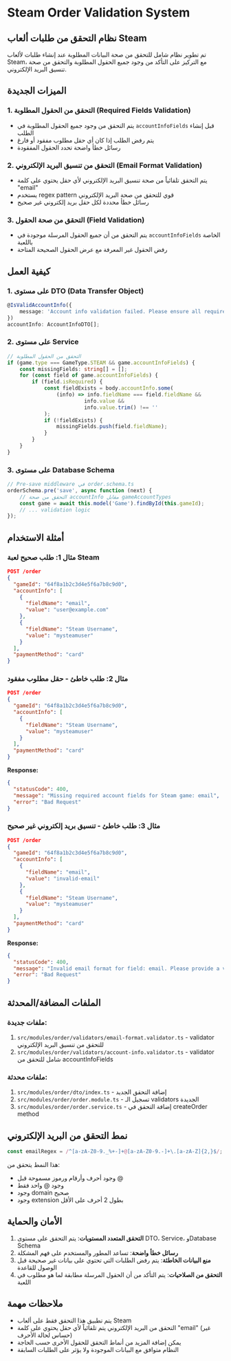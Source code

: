 # Steam Order Validation System

## نظام التحقق من طلبات ألعاب Steam

تم تطوير نظام شامل للتحقق من صحة البيانات المطلوبة عند إنشاء طلبات لألعاب Steam، مع التركيز على التأكد من وجود جميع الحقول المطلوبة والتحقق من صحة تنسيق البريد الإلكتروني.

## الميزات الجديدة

### 1. التحقق من الحقول المطلوبة (Required Fields Validation)
- يتم التحقق من وجود جميع الحقول المطلوبة في `accountInfoFields` قبل إنشاء الطلب
- يتم رفض الطلب إذا كان أي حقل مطلوب مفقود أو فارغ
- رسائل خطأ واضحة تحدد الحقول المفقودة

### 2. التحقق من تنسيق البريد الإلكتروني (Email Format Validation)
- يتم التحقق تلقائياً من صحة تنسيق البريد الإلكتروني لأي حقل يحتوي على كلمة "email"
- يستخدم regex pattern قوي للتحقق من صحة البريد الإلكتروني
- رسائل خطأ محددة لكل حقل بريد إلكتروني غير صحيح

### 3. التحقق من صحة الحقول (Field Validation)
- يتم التحقق من أن جميع الحقول المرسلة موجودة في `accountInfoFields` الخاصة باللعبة
- رفض الحقول غير المعرفة مع عرض الحقول الصحيحة المتاحة

## كيفية العمل

### 1. على مستوى DTO (Data Transfer Object)
```typescript
@IsValidAccountInfo({
    message: 'Account info validation failed. Please ensure all required fields are provided and email format is correct.'
})
accountInfo: AccountInfoDTO[];
```

### 2. على مستوى Service
```typescript
// التحقق من الحقول المطلوبة
if (game.type === GameType.STEAM && game.accountInfoFields) {
    const missingFields: string[] = [];
    for (const field of game.accountInfoFields) {
        if (field.isRequired) {
            const fieldExists = body.accountInfo.some(
                (info) => info.fieldName === field.fieldName && 
                         info.value && 
                         info.value.trim() !== ''
            );
            if (!fieldExists) {
                missingFields.push(field.fieldName);
            }
        }
    }
}
```

### 3. على مستوى Database Schema
```typescript
// Pre-save middleware في order.schema.ts
orderSchema.pre('save', async function (next) {
    // التحقق من صحة accountInfo مقابل gameAccountTypes
    const game = await this.model('Game').findById(this.gameId);
    // ... validation logic
});
```

## أمثلة الاستخدام

### مثال 1: طلب صحيح لعبة Steam
```json
POST /order
{
  "gameId": "64f8a1b2c3d4e5f6a7b8c9d0",
  "accountInfo": [
    {
      "fieldName": "email",
      "value": "user@example.com"
    },
    {
      "fieldName": "Steam Username",
      "value": "mysteamuser"
    }
  ],
  "paymentMethod": "card"
}
```

### مثال 2: طلب خاطئ - حقل مطلوب مفقود
```json
POST /order
{
  "gameId": "64f8a1b2c3d4e5f6a7b8c9d0",
  "accountInfo": [
    {
      "fieldName": "Steam Username",
      "value": "mysteamuser"
    }
  ],
  "paymentMethod": "card"
}
```
**Response:**
```json
{
  "statusCode": 400,
  "message": "Missing required account fields for Steam game: email",
  "error": "Bad Request"
}
```

### مثال 3: طلب خاطئ - تنسيق بريد إلكتروني غير صحيح
```json
POST /order
{
  "gameId": "64f8a1b2c3d4e5f6a7b8c9d0",
  "accountInfo": [
    {
      "fieldName": "email",
      "value": "invalid-email"
    },
    {
      "fieldName": "Steam Username",
      "value": "mysteamuser"
    }
  ],
  "paymentMethod": "card"
}
```
**Response:**
```json
{
  "statusCode": 400,
  "message": "Invalid email format for field: email. Please provide a valid email address.",
  "error": "Bad Request"
}
```

## الملفات المضافة/المحدثة

### ملفات جديدة:
1. `src/modules/order/validators/email-format.validator.ts` - validator للتحقق من تنسيق البريد الإلكتروني
2. `src/modules/order/validators/account-info.validator.ts` - validator شامل للتحقق من accountInfoFields

### ملفات محدثة:
1. `src/modules/order/dto/index.ts` - إضافة التحقق الجديد
2. `src/modules/order/order.module.ts` - تسجيل الـ validators الجديدة
3. `src/modules/order/order.service.ts` - إضافة التحقق في createOrder method

## نمط التحقق من البريد الإلكتروني

```javascript
const emailRegex = /^[a-zA-Z0-9._%+-]+@[a-zA-Z0-9.-]+\.[a-zA-Z]{2,}$/;
```

هذا النمط يتحقق من:
- وجود أحرف وأرقام ورموز مسموحة قبل @
- وجود @ واحد فقط
- وجود domain صحيح
- وجود extension بطول 2 أحرف على الأقل

## الأمان والحماية

1. **التحقق المتعدد المستويات**: يتم التحقق على مستوى DTO، Service، وDatabase Schema
2. **رسائل خطأ واضحة**: تساعد المطور والمستخدم على فهم المشكلة
3. **منع البيانات الخاطئة**: يتم رفض الطلبات التي تحتوي على بيانات غير صحيحة قبل الوصول للقاعدة
4. **التحقق من الصلاحيات**: يتم التأكد من أن الحقول المرسلة مطابقة لما هو مطلوب في اللعبة

## ملاحظات مهمة

- يتم تطبيق هذا التحقق فقط على ألعاب Steam
- التحقق من البريد الإلكتروني يتم تلقائياً لأي حقل يحتوي على كلمة "email" (غير حساس لحالة الأحرف)
- يمكن إضافة المزيد من أنماط التحقق للحقول الأخرى حسب الحاجة
- النظام متوافق مع البيانات الموجودة ولا يؤثر على الطلبات السابقة